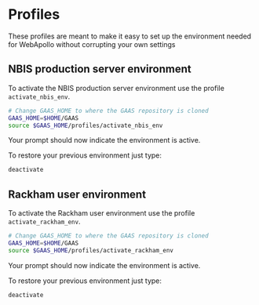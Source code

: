 # Profiles

These profiles are meant to make it easy to set up the environment needed for WebApollo without corrupting your own settings

## NBIS production server environment

To activate the NBIS production server environment use the profile `activate_nbis_env`.
```bash
# Change GAAS_HOME to where the GAAS repository is cloned
GAAS_HOME=$HOME/GAAS
source $GAAS_HOME/profiles/activate_nbis_env
```
Your prompt should now indicate the environment is active.

To restore your previous environment just type:
```bash
deactivate
```

## Rackham user environment

To activate the Rackham user environment use the profile `activate_rackham_env`.
```bash
# Change GAAS_HOME to where the GAAS repository is cloned
GAAS_HOME=$HOME/GAAS
source $GAAS_HOME/profiles/activate_rackham_env
```
Your prompt should now indicate the environment is active.

To restore your previous environment just type:
```bash
deactivate
```

